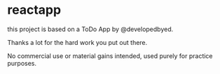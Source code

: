 # reactapp

this project is based on a ToDo App by @developedbyed. 

Thanks a lot for the hard work you put out there. 

No commercial use or material gains intended, used purely for practice purposes.
